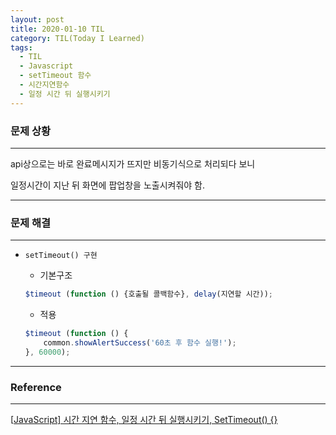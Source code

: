 ```yaml
---
layout: post
title: 2020-01-10 TIL
category: TIL(Today I Learned)
tags:
  - TIL
  - Javascript
  - setTimeout 함수
  - 시간지연함수
  - 일정 시간 뒤 실행시키기
---
```






### 문제 상황

---

api상으로는 바로 완료메시지가 뜨지만 비동기식으로 처리되다 보니

일정시간이 지난 뒤 화면에 팝업창을 노출시켜줘야 함.

---



### 문제 해결

---

- `setTimeout() 구현` 
  
  - 기본구조
  
  ```javascript
  $timeout (function () {호출될 콜백함수}, delay(지연할 시간));
  ```
  
  - 적용
  
  ```javascript
  $timeout (function () {
      common.showAlertSuccess('60초 후 함수 실행!');
  }, 60000);
  ```
  

---

### Reference

---

[[JavaScript\] 시간 지연 함수, 일정 시간 뒤 실행시키기, SetTimeout() {}](https://webisfree.com/2014-04-08/[javascript]-시간-지연-함수-일정-시간-뒤-실행시키기-settimeout()-{})